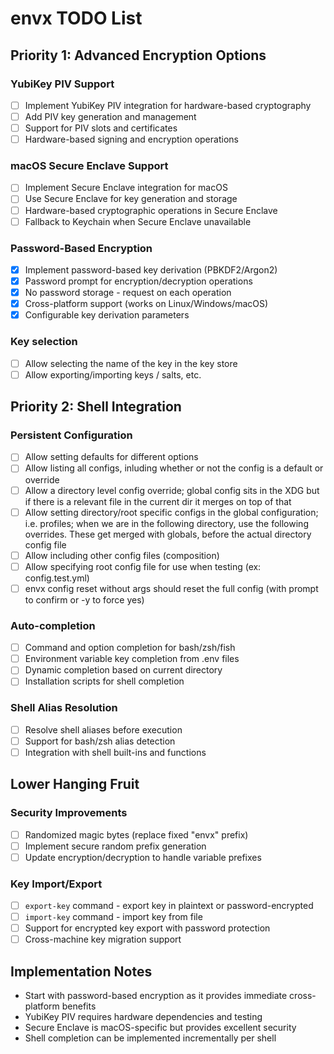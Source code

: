 # envx TODO List

## Priority 1: Advanced Encryption Options

### YubiKey PIV Support
- [ ] Implement YubiKey PIV integration for hardware-based cryptography
- [ ] Add PIV key generation and management
- [ ] Support for PIV slots and certificates
- [ ] Hardware-based signing and encryption operations

### macOS Secure Enclave Support
- [ ] Implement Secure Enclave integration for macOS
- [ ] Use Secure Enclave for key generation and storage
- [ ] Hardware-based cryptographic operations in Secure Enclave
- [ ] Fallback to Keychain when Secure Enclave unavailable

### Password-Based Encryption
- [x] Implement password-based key derivation (PBKDF2/Argon2)
- [x] Password prompt for encryption/decryption operations
- [x] No password storage - request on each operation
- [x] Cross-platform support (works on Linux/Windows/macOS)
- [x] Configurable key derivation parameters

### Key selection
- [ ] Allow selecting the name of the key in the key store
- [ ] Allow exporting/importing keys / salts, etc.

## Priority 2: Shell Integration

### Persistent Configuration
- [ ] Allow setting defaults for different options
- [ ] Allow listing all configs, inluding whether or not the config is a default or override
- [ ] Allow a directory level config override; global config sits in the XDG but if there is
a relevant file in the current dir it merges on top of that
- [ ] Allow setting directory/root specific configs in the global configuration; i.e. profiles;
when we are in the following directory, use the following overrides. These get merged with
globals, before the actual directory config file
- [ ] Allow including other config files (composition)
- [ ] Allow specifying root config file for use when testing (ex: config.test.yml)
- [ ] envx config reset without args should reset the full config (with prompt to confirm or -y to force yes)

### Auto-completion
- [ ] Command and option completion for bash/zsh/fish
- [ ] Environment variable key completion from .env files
- [ ] Dynamic completion based on current directory
- [ ] Installation scripts for shell completion

### Shell Alias Resolution
- [ ] Resolve shell aliases before execution
- [ ] Support for bash/zsh alias detection
- [ ] Integration with shell built-ins and functions

## Lower Hanging Fruit

### Security Improvements
- [ ] Randomized magic bytes (replace fixed "envx" prefix)
- [ ] Implement secure random prefix generation
- [ ] Update encryption/decryption to handle variable prefixes

### Key Import/Export
- [ ] `export-key` command - export key in plaintext or password-encrypted
- [ ] `import-key` command - import key from file
- [ ] Support for encrypted key export with password protection
- [ ] Cross-machine key migration support

## Implementation Notes

- Start with password-based encryption as it provides immediate cross-platform benefits
- YubiKey PIV requires hardware dependencies and testing
- Secure Enclave is macOS-specific but provides excellent security
- Shell completion can be implemented incrementally per shell
